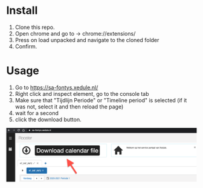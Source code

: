 # Install
1. Clone this repo.
2. Open chrome and go to -> chrome://extensions/
3. Press on load unpacked and navigate to the cloned folder
4. Confirm. 

# Usage
1. Go to https://sa-fontys.xedule.nl/
2. Right click and inspect element, go to the console tab
3. Make sure that "Tijdlijn Periode" or "Timeline period" is selected (if it was not, select it and then reload the page)
4. wait for a second
5. click the download button.

![download](https://github.com/duart38/fontys_xedule_export/blob/master/download.png "tut_dow")
